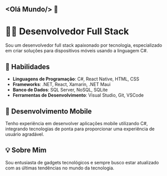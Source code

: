 ## <Olá Mundo/> 👋

# 👨‍💻 Desenvolvedor Full Stack

Sou um desenvolvedor full stack apaixonado por tecnologia, especializado em criar soluções para dispositivos móveis usando a linguagem C#. 

## 🚀 Habilidades
- **Linguagens de Programação**: C#, React Native, HTML, CSS
- **Frameworks**: .NET, React, Xamarin, .NET Maui
- **Banco de Dados**: SQL Server, NoSQL, SQLite
- **Ferramentas de Desenvolvimento**: Visual Studio, Git, VSCode

## 📱 Desenvolvimento Mobile
Tenho experiência em desenvolver aplicações mobile utilizando C#, integrando tecnologias de ponta para proporcionar uma experiência de usuário agradável.

## 💡 Sobre Mim
Sou entusiasta de gadgets tecnológicos e sempre busco estar atualizado com as últimas tendências no mundo da tecnologia.

<!--## 📫 Contato
- **LinkedIn**: [seu-linkedin](https://www.linkedin.com/in/seu-perfil)
- **Email**: seu-email@example.com
- **Portfolio**: [seu-portfolio](https://seu-portfolio.com)

**Leandrolap/Leandrolap** is a ✨ _special_ ✨ repository because its `README.md` (this file) appears on your GitHub profile.

Here are some ideas to get you started:

- 🔭 I’m currently working on ...
- 🌱 I’m currently learning ...
- 👯 I’m looking to collaborate on ...
- 🤔 I’m looking for help with ...
- 💬 Ask me about ...
- 📫 How to reach me: ...
- 😄 Pronouns: ...
- ⚡ Fun fact: ...
-->
